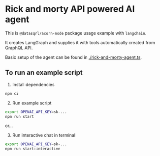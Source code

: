 # Rick and morty API powered AI agent

This is `@datasqrl/acorn-node` package usage example with `langchain`.

It creates LangGraph and supplies it with tools automatically created from GraphQL API.

Basic setup of the agent can be found in [./rick-and-morty-agent.ts](./rick-and-morty-agent.ts).

## To run an example script

1. Install dependencies

```sh
npm ci
```

2. Run example script

```sh
export OPENAI_API_KEY=sk-...
npm run start
```

or...

3. Run interactive chat in terminal

```sh
export OPENAI_API_KEY=sk-...
npm run start:interactive
```
